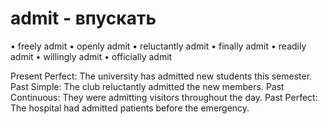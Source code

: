 # admit - впускать

• freely admit
• openly admit
• reluctantly admit
• finally admit
• readily admit
• willingly admit
• officially admit

Present Perfect: The university has admitted new students this semester.
Past Simple: The club reluctantly admitted the new members.
Past Continuous: They were admitting visitors throughout the day.
Past Perfect: The hospital had admitted patients before the emergency.
